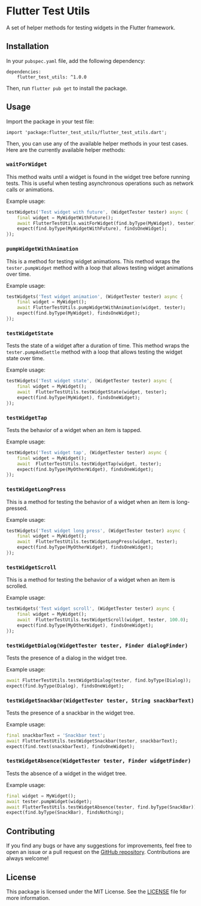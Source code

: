 

# Flutter Test Utils

A set of helper methods for testing widgets in the Flutter framework.

## Installation

In your `pubspec.yaml` file, add the following dependency:



``` 
dependencies: 
    flutter_test_utils: ^1.0.0
```   
    
Then, run `flutter pub get` to install the package.

## Usage

Import the package in your test file:


`import 'package:flutter_test_utils/flutter_test_utils.dart';`

Then, you can use any of the available helper methods in your test cases. Here are the currently available helper methods:

### `waitForWidget`

This method waits until a widget is found in the widget tree before running tests. This is useful when testing asynchronous operations such as network calls or animations.

Example usage:

```dart  
testWidgets('Test widget with future', (WidgetTester tester) async { 
    final widget = MyWidgetWithFuture(); 
    await FlutterTestUtils.waitForWidget(find.byType(MyWidget), tester);  
    expect(find.byType(MyWidgetWithFuture), findsOneWidget); 
});  
```  

### `pumpWidgetWithAnimation`

This is a method for testing widget animations. This method wraps the `tester.pumpWidget` method with a loop that allows testing widget animations over time.

Example usage:

```dart  
testWidgets('Test widget animation', (WidgetTester tester) async { 
    final widget = MyWidget(); 
    await FlutterTestUtils.pumpWidgetWithAnimation(widget, tester); 
    expect(find.byType(MyWidget), findsOneWidget); 
});  
```  

### `testWidgetState`
Tests the state of a widget after a duration of time. This method wraps the `tester.pumpAndSettle` method with a loop that allows testing the widget state over time.

Example usage:

```dart  
testWidgets('Test widget state', (WidgetTester tester) async { 
    final widget = MyWidget(); 
    await  FlutterTestUtils.testWidgetState(widget, tester); 
    expect(find.byType(MyWidget), findsOneWidget); 
});  
```  

### `testWidgetTap`
Tests the behavior of a widget when an item is tapped.

Example usage:

```dart  
testWidgets('Test widget tap', (WidgetTester tester) async { 
    final widget = MyWidget(); 
    await  FlutterTestUtils.testWidgetTap(widget, tester); 
    expect(find.byType(MyOtherWidget), findsOneWidget); 
});  
```  

### `testWidgetLongPress`
This is a method for testing the behavior of a widget when an item is long-pressed.

Example usage:

```dart  
testWidgets('Test widget long press', (WidgetTester tester) async { 
    final widget = MyWidget(); 
    await  FlutterTestUtils.testWidgetLongPress(widget, tester); 
    expect(find.byType(MyOtherWidget), findsOneWidget); 
});  
```  

### `testWidgetScroll`
This is a method for testing the behavior of a widget when an item is scrolled.

Example usage:

```dart  
testWidgets('Test widget scroll', (WidgetTester tester) async { 
    final widget = MyWidget(); 
    await  FlutterTestUtils.testWidgetScroll(widget, tester, 100.0); 
    expect(find.byType(MyOtherWidget), findsOneWidget); 
});  
```  

### `testWidgetDialog(WidgetTester tester, Finder dialogFinder)`

Tests the presence of a dialog in the widget tree.

Example usage:

```dart  
await FlutterTestUtils.testWidgetDialog(tester, find.byType(Dialog));  
expect(find.byType(Dialog), findsOneWidget);  
```  

### `testWidgetSnackbar(WidgetTester tester, String snackbarText)`

Tests the presence of a snackbar in the widget tree.

Example usage:

```dart  
final snackbarText = 'Snackbar text';  
await FlutterTestUtils.testWidgetSnackbar(tester, snackbarText);  
expect(find.text(snackbarText), findsOneWidget);  
```  

### `testWidgetAbsence(WidgetTester tester, Finder widgetFinder)`

Tests the absence of a widget in the widget tree.

Example usage:


```dart  
final widget = MyWidget();  
await tester.pumpWidget(widget);  
await FlutterTestUtils.testWidgetAbsence(tester, find.byType(SnackBar));  
expect(find.byType(SnackBar), findsNothing);  
```  

## Contributing

If you find any bugs or have any suggestions for improvements, feel free to open an issue or a pull request on the [GitHub repository](https://github.com/cyenite/flutter_test_utils). Contributions are always welcome!

## License

This package is licensed under the MIT License. See the [LICENSE](https://github.com/cyenite/flutter_test_utils/blob/main/LICENSE) file for more information.
